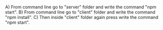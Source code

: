 A) From command line go to "server" folder and write the command "npm start".
B) From command line go to "client" folder and write the command "npm install".
C) Then inside "client" folder again press write the command "npm start".
